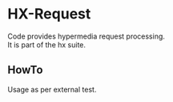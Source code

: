 # HX-Request

Code provides hypermedia request processing.  
It is part of the hx suite.

## HowTo

Usage as per external test.
